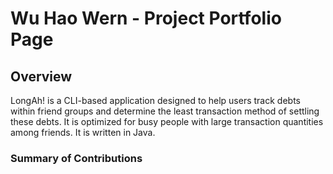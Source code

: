 # Wu Hao Wern - Project Portfolio Page

## Overview
LongAh! is a CLI-based application designed to help users track debts within friend groups and determine the least transaction method of settling these debts. It is optimized for busy people with large transaction quantities among friends. It is written in Java.


### Summary of Contributions
